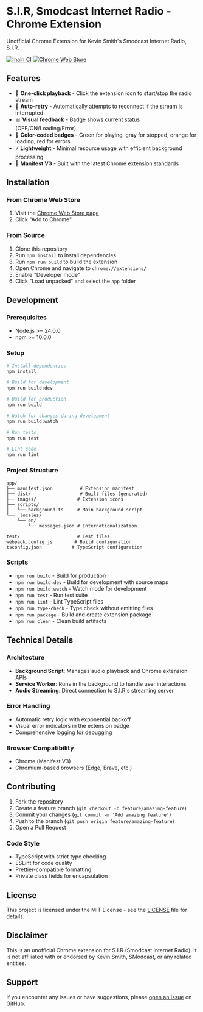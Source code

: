 # S.I.R, Smodcast Internet Radio - Chrome Extension

Unofficial Chrome Extension for Kevin Smith's Smodcast Internet Radio, S.I.R.

[![main CI](https://github.com/cascadiacollections/sir-chrome-extension/actions/workflows/node.js.yml/badge.svg)](https://github.com/cascadiacollections/sir-chrome-extension/actions/workflows/node.js.yml)
[![Chrome Web Store](https://img.shields.io/chrome-web-store/d/gmmjhhjkjopgmnpidenddlplckefdbjd.svg)](https://chrome.google.com/webstore/developer/edit/gmmjhhjkjopgmnpidenddlplckefdbjd)

## Features

- 🎵 **One-click playback** - Click the extension icon to start/stop the radio stream
- 🔄 **Auto-retry** - Automatically attempts to reconnect if the stream is interrupted
- 📊 **Visual feedback** - Badge shows current status (OFF/ON/Loading/Error)
- 🎨 **Color-coded badges** - Green for playing, gray for stopped, orange for loading, red for errors
- ⚡ **Lightweight** - Minimal resource usage with efficient background processing
- 🔧 **Manifest V3** - Built with the latest Chrome extension standards

## Installation

### From Chrome Web Store

1. Visit the [Chrome Web Store page](https://chrome.google.com/webstore/developer/edit/gmmjhhjkjopgmnpidenddlplckefdbjd)
2. Click "Add to Chrome"

### From Source

1. Clone this repository
2. Run `npm install` to install dependencies
3. Run `npm run build` to build the extension
4. Open Chrome and navigate to `chrome://extensions/`
5. Enable "Developer mode"
6. Click "Load unpacked" and select the `app` folder

## Development

### Prerequisites

- Node.js >= 24.0.0
- npm >= 10.0.0

### Setup

```bash
# Install dependencies
npm install

# Build for development
npm run build:dev

# Build for production
npm run build

# Watch for changes during development
npm run build:watch

# Run tests
npm run test

# Lint code
npm run lint
```

### Project Structure

```
app/
├── manifest.json          # Extension manifest
├── dist/                  # Built files (generated)
├── images/               # Extension icons
├── scripts/
│   └── background.ts     # Main background script
└── _locales/
    └── en/
        └── messages.json # Internationalization

test/                     # Test files
webpack.config.js        # Build configuration
tsconfig.json           # TypeScript configuration
```

### Scripts

- `npm run build` - Build for production
- `npm run build:dev` - Build for development with source maps
- `npm run build:watch` - Watch mode for development
- `npm run test` - Run test suite
- `npm run lint` - Lint TypeScript files
- `npm run type-check` - Type check without emitting files
- `npm run package` - Build and create extension package
- `npm run clean` - Clean build artifacts

## Technical Details

### Architecture

- **Background Script**: Manages audio playback and Chrome extension APIs
- **Service Worker**: Runs in the background to handle user interactions
- **Audio Streaming**: Direct connection to S.I.R's streaming server

### Error Handling

- Automatic retry logic with exponential backoff
- Visual error indicators in the extension badge
- Comprehensive logging for debugging

### Browser Compatibility

- Chrome (Manifest V3)
- Chromium-based browsers (Edge, Brave, etc.)

## Contributing

1. Fork the repository
2. Create a feature branch (`git checkout -b feature/amazing-feature`)
3. Commit your changes (`git commit -m 'Add amazing feature'`)
4. Push to the branch (`git push origin feature/amazing-feature`)
5. Open a Pull Request

### Code Style

- TypeScript with strict type checking
- ESLint for code quality
- Prettier-compatible formatting
- Private class fields for encapsulation

## License

This project is licensed under the MIT License - see the [LICENSE](LICENSE) file for details.

## Disclaimer

This is an unofficial Chrome extension for S.I.R (Smodcast Internet Radio). It is not affiliated with or endorsed by Kevin Smith, SModcast, or any related entities.

## Support

If you encounter any issues or have suggestions, please [open an issue](https://github.com/cascadiacollections/sir-chrome-extension/issues) on GitHub.
